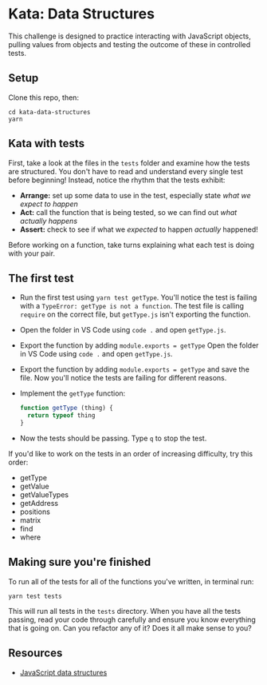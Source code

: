 # Kata: Data Structures

This challenge is designed to practice interacting with JavaScript objects, pulling values from objects and testing the outcome of these in controlled tests.


## Setup

Clone this repo, then:

  ```
  cd kata-data-structures
  yarn
  ```


## Kata with tests

First, take a look at the files in the `tests` folder and examine how the tests are structured. You don't have to read and understand every single test before beginning! Instead, notice the rhythm that the tests exhibit:

 * **Arrange:** set up some data to use in the test, especially state _what we expect to happen_
 * **Act:** call the function that is being tested, so we can find out _what actually happens_
 * **Assert:** check to see if what we _expected_ to happen _actually_ happened!

Before working on a function, take turns explaining what each test is doing with your pair.


## The first test

* Run the first test using `yarn test getType`. You'll notice the test is failing with a `TypeError: getType is not a function`. The test file is calling `require` on the correct file, but `getType.js` isn't exporting the function.

* Open the folder in VS Code using `code .` and open `getType.js`.

* Export the function by adding `module.exports = getType` Open the folder in VS Code using `code .` and open `getType.js`.

* Export the function by adding `module.exports = getType` and save the file. Now you'll notice the tests are failing for different reasons.

* Implement the `getType` function:

  ```js
  function getType (thing) {
    return typeof thing
  }
  ```

* Now the tests should be passing. Type `q` to stop the test.

If you'd like to work on the tests in an order of increasing difficulty, try this order:

* getType
* getValue
* getValueTypes
* getAddress
* positions
* matrix
* find
* where


## Making sure you're finished

To run all of the tests for all of the functions you've written, in terminal run:

```
yarn test tests
```

This will run all tests in the `tests` directory. When you have all the tests passing, read your code through carefully and ensure you know everything that is going on. Can you refactor any of it? Does it all make sense to you?


## Resources

* [JavaScript data structures](https://developer.mozilla.org/en-US/docs/Web/JavaScript/Data_structures)
